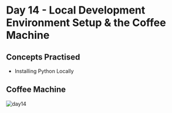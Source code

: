# Day 14 - Local Development Environment Setup & the Coffee Machine
## Concepts Practised
- Installing Python Locally
## Coffee Machine
![day14](https://user-images.githubusercontent.com/98851253/154714105-6f8ffb9c-c32d-4b89-9d4f-438eba7e3c86.gif)
